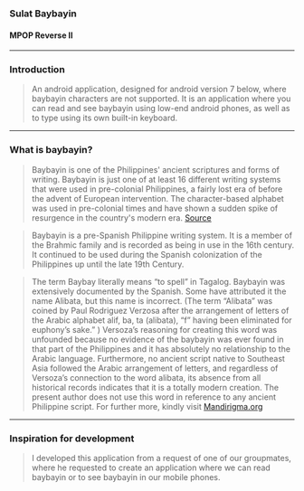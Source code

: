 ### Sulat Baybayin
#### MPOP Reverse II

---
### Introduction
> An android application, designed for android version 7 below, where baybayin characters are not supported. It is an application where you can read and see baybayin using low-end android phones, as well as to type using its own built-in keyboard.

---
### What is baybayin?
> Baybayin is one of the Philippines' ancient scriptures and forms of writing. Baybayin is just one of at least 16 different writing systems that were used in pre-colonial Philippines, a fairly lost era of before the advent of European intervention. The character-based alphabet was used in pre-colonial times and have shown a sudden spike of resurgence in the country's modern era. [Source](https://owlcation.com/humanities/Learn-how-to-type-write-and-read-baybayin)

> Baybayin is a pre-Spanish Philippine writing system. It is a member of the Brahmic family and is recorded as being in use in the 16th century. It continued to be used during the Spanish colonization of the Philippines up until the late 19th Century.

> The term Baybay literally means “to spell” in Tagalog. Baybayin was extensively documented by the Spanish. Some have attributed it the name Alibata, but this name is incorrect. (The term “Alibata” was coined by Paul Rodriguez Verzosa after the arrangement of letters of the Arabic alphabet alif, ba, ta (alibata), “f” having been eliminated for euphony’s sake.” ) Versoza’s reasoning for creating this word was unfounded because no evidence of the baybayin was ever found in that part of the Philippines and it has absolutely no relationship to the Arabic language. Furthermore, no ancient script native to Southeast Asia followed the Arabic arrangement of letters, and regardless of Versoza’s connection to the word alibata, its absence from all historical records indicates that it is a totally modern creation. The present author does not use this word in reference to any ancient Philippine script. For further more, kindly visit [Mandirigma.org](https://mandirigma.org/?p=423)

---
### Inspiration for development
> I developed this application from a request of one of our groupmates, where he requested to create an application where we can read baybayin or to see baybayin in our mobile phones.